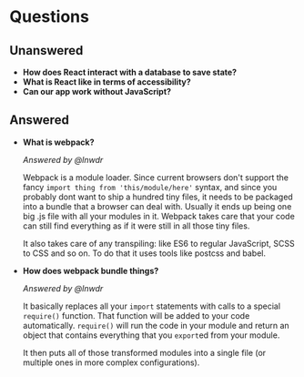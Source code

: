 # Questions

## Unanswered

- **How does React interact with a database to save state?**
- **What is React like in terms of accessibility?**
- **Can our app work without JavaScript?**

## Answered

- **What is webpack?**

  _Answered by @lnwdr_

  Webpack is a module loader. Since current browsers don't support the fancy `import thing from 'this/module/here'` syntax, and since you probably dont want to ship a hundred tiny files, it needs to be packaged into a bundle that a browser can deal with. Usually it ends up being one big .js file with all your modules in it. Webpack takes care that your code can still find everything as if it were still in all those tiny files.

  It also takes care of any transpiling: like ES6 to regular JavaScript, SCSS to CSS and so on. To do that it uses tools like postcss and babel.

- **How does webpack bundle things?**

  _Answered by @lnwdr_

  It basically replaces all your `import` statements with calls to a special `require()` function. That function will be added to your code automatically. `require()` will run the code in your module and return an object that contains everything that you `export`ed from   your module.

  It then puts all of those transformed modules into a single file (or multiple ones in more complex configurations).
